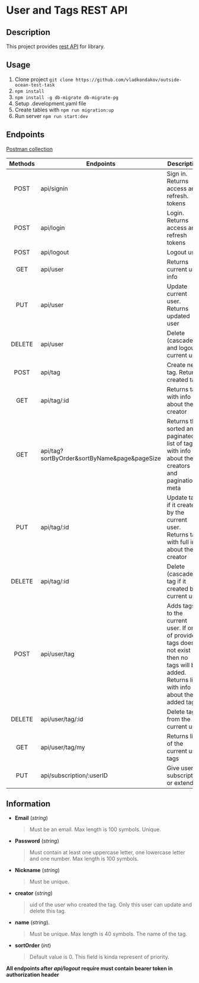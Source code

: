 # User and Tags REST API

## Description

This project provides [rest API](#endpoints) for library.

## Usage

1. Clone project `git clone https://github.com/vladkondakov/outside-ocean-test-task`
2. `npm install`
3. `npm install -g db-migrate db-migrate-pg`
4. Setup .development.yaml file
5. Create tables with `npm run migration:up`
6. Run server `npm run start:dev`

## Endpoints

[Postman collection](https://github.com/vladkondakov/outside-ocean-test-task/blob/master/postman.collections.json)

| Methods | Endpoints                                    | Description                                                                                                                                   |
| :-----: | -------------------------------------------- | --------------------------------------------------------------------------------------------------------------------------------------------- |
|  POST   | api/signin                                   | Sign in. Returns access and refresh. tokens                                                                                                   |
|  POST   | api/login                                    | Login. Returns access and refresh tokens                                                                                                      |
|  POST   | api/logout                                   | Logout user                                                                                                                                   |
|   GET   | api/user                                     | Returns current user info                                                                                                                     |
|   PUT   | api/user                                     | Update current user. Returns updated user                                                                                                     |
| DELETE  | api/user                                     | Delete (cascade) and logout current user                                                                                                      |
|  POST   | api/tag                                      | Create new tag. Returns created tag                                                                                                           |
|   GET   | api/tag/:id                                  | Returns tag with info about the creator                                                                                                       |
|   GET   | api/tag?sortByOrder&sortByName&page&pageSize | Returns the sorted and paginated list of tags with info about the creators and pagination meta                                                |
|   PUT   | api/tag/:id                                  | Update tag if it created by the current user. Returns tag with full info about the creator                                                    |
| DELETE  | api/tag/:id                                  | Delete (cascade) tag if it created by current user                                                                                            |
|  POST   | api/user/tag                                 | Adds tags to the current user. If one of provided tags does not exist then no tags will be added. Returns list with info about the added tags |
| DELETE  | api/user/tag/:id                             | Delete tag from the current user                                                                                                              |
|   GET   | api/user/tag/my                              | Returns list of the current user tags                                                                                                         |
|   PUT   | api/subscription/:userID                     | Give user subscription or extend it                                                                                                           |

## Information

- **Email** (_string_)
  > Must be an email. Max length is 100 symbols. Unique.
- **Password** (_string_)
  > Must contain at least one uppercase letter, one lowercase letter and one number. Max length is 100 symbols.
- **Nickname** (_string_)
  > Must be unique.
- **creator** (_string_)
  > uid of the user who created the tag. Only this user can update and delete this tag.
- **name** (_string_).
  > Must be unique. Max length is 40 symbols. The name of the tag.
- **sortOrder** (_int_)
  > Default value is 0. This field is kinda represent of priority.

**All endpoints after _api/logout_ require must contain bearer token in authorization header**

